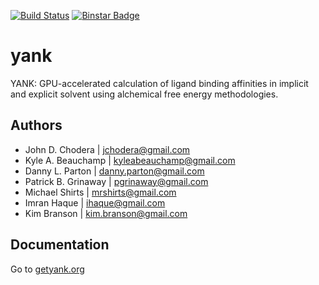 [![Build Status](https://travis-ci.org/choderalab/yank.png)](https://travis-ci.org/choderalab/yank)
[![Binstar Badge](https://binstar.org/omnia/yank/badges/version.svg)](https://binstar.org/omnia/yank)

yank
====

YANK: GPU-accelerated calculation of ligand binding affinities in implicit and explicit solvent using alchemical free energy methodologies.

Authors
-------

* John D. Chodera | jchodera@gmail.com
* Kyle A. Beauchamp | kyleabeauchamp@gmail.com
* Danny L. Parton | danny.parton@gmail.com
* Patrick B. Grinaway | pgrinaway@gmail.com
* Michael Shirts | mrshirts@gmail.com
* Imran Haque | ihaque@gmail.com
* Kim Branson | kim.branson@gmail.com

Documentation
-------------

Go to [getyank.org](http://getyank.org)


